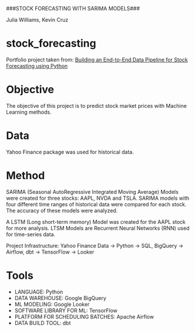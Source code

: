###STOCK FORECASTING WITH SARIMA MODELS###

Julia Williams, Kevin Cruz

# stock_forecasting
Portfolio project taken from: [Building an End-to-End Data Pipeline for Stock Forecasting using Python](https://medium.com/@dana.fatadilla123/building-an-end-to-end-data-pipeline-for-stock-forecasting-using-python-63a857be11fe)

# Objective

The objective of this project is to predict stock market prices with Machine Learning methods. 

# Data

Yahoo Finance package was used for historical data. 

# Method
SARIMA (Seasonal AutoRegressive Integrated Moving Average) Models were created for three stocks: AAPL, NVDA and TSLA. SARIMA models with four different time ranges of historical data were compared for each stock. The accuracy of these models were analyzed. 

A LSTM (Long short-term memory) Model was created for the AAPL stock for more analysis. LTSM Models are Recurrent Neural Networks (RNN) used for time-series data.

Project Infrastructure:
Yahoo Finance Data -> Python -> SQL, BigQuery -> Airflow, dbt -> TensorFlow -> Looker

# Tools
- LANGUAGE: Python
- DATA WAREHOUSE: Google BigQuery
- ML MODELING: Google Looker
- SOFTWARE LIBRARY FOR ML: TensorFlow 
- PLATFORM FOR SCHEDULING BATCHES: Apache Airflow 
- DATA BUILD TOOL: dbt
